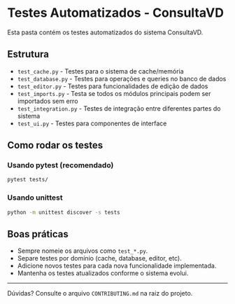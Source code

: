 # Testes Automatizados - ConsultaVD

Esta pasta contém os testes automatizados do sistema ConsultaVD.

## Estrutura

- `test_cache.py`         - Testes para o sistema de cache/memória
- `test_database.py`      - Testes para operações e queries no banco de dados
- `test_editor.py`        - Testes para funcionalidades de edição de dados
- `test_imports.py`       - Testa se todos os módulos principais podem ser importados sem erro
- `test_integration.py`   - Testes de integração entre diferentes partes do sistema
- `test_ui.py`            - Testes para componentes de interface

## Como rodar os testes

### Usando pytest (recomendado)
```bash
pytest tests/
```

### Usando unittest
```bash
python -m unittest discover -s tests
```

## Boas práticas
- Sempre nomeie os arquivos como `test_*.py`.
- Separe testes por domínio (cache, database, editor, etc).
- Adicione novos testes para cada nova funcionalidade implementada.
- Mantenha os testes atualizados conforme o sistema evolui.

---

Dúvidas? Consulte o arquivo `CONTRIBUTING.md` na raiz do projeto. 